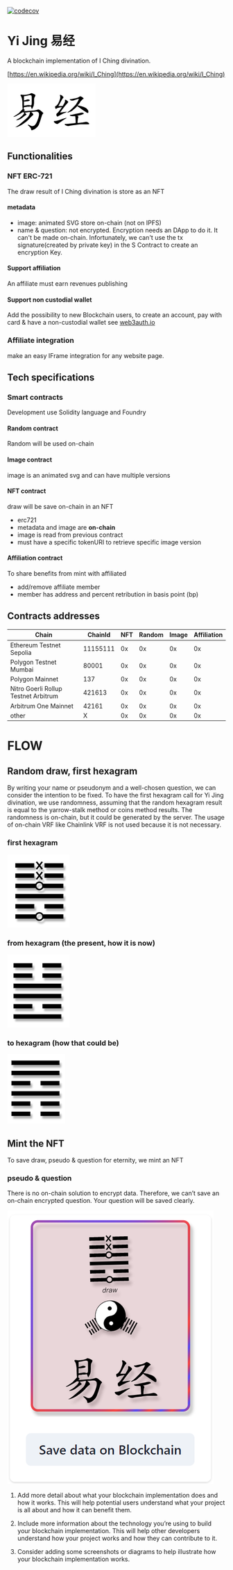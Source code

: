 [![codecov](https://codecov.io/gh/steftroubadour/foundry-template/branch/main/graph/badge.svg?token=DRHMFJHS9Y)](https://codecov.io/gh/steftroubadour/foundry-template)

# Yi Jing 易经

A blockchain implementation of I Ching divination.

[https://en.wikipedia.org/wiki/I_Ching](https://en.wikipedia.org/wiki/I_Ching)

![Yi Jing](img\yijing.png)

## Functionalities

### NFT ERC-721
The draw result of I Ching divination is store as an NFT

#### metadata
* image: animated SVG store on-chain (not on IPFS)
* name & question: not encrypted. Encryption needs an DApp to do it. It can't be made on-chain. 
Infortunately, we can't use the tx signature(created by private key) in the S Contract to create an encryption Key.

#### Support affiliation
An affiliate must earn revenues publishing

#### Support non custodial wallet
Add the possibility to new Blockchain users, to create an account, pay with card & have a non-custodial wallet
see [web3auth.io](https://web3auth.io)

### Affiliate integration
make an easy IFrame integration for any website page.

## Tech specifications

### Smart contracts

Development use Solidity language and Foundry

#### Random contract

Random will be used on-chain

#### Image contract

image is an animated svg and can have multiple versions

#### NFT contract

draw will be save on-chain in an NFT

* erc721
* metadata and image are **on-chain**
* image is read from previous contract
* must have a specific tokenURI to retrieve specific image version

#### Affiliation contract

To share benefits from mint with affiliated

* add/remove affiliate member
* member has address and percent retribution in basis point (bp)

## Contracts addresses

| Chain                                | ChainId  | NFT | Random | Image | Affiliation |
|--------------------------------------|----------|-----|--------|-------|-------------|
| Ethereum Testnet Sepolia             | 11155111 | 0x  | 0x     | 0x    | 0x          |
| Polygon Testnet Mumbai               | 80001    | 0x  | 0x     | 0x    | 0x          |
| Polygon Mainnet                      | 137      | 0x  | 0x     | 0x    | 0x          |
| Nitro Goerli Rollup Testnet Arbitrum | 421613   | 0x  | 0x     | 0x    | 0x          |
| Arbitrum One Mainnet                 | 42161    | 0x  | 0x     | 0x    | 0x          |
| other                                | X        | 0x  | 0x     | 0x    | 0x          |

# FLOW
## Random draw, first hexagram

By writing your name or pseudonym and a well-chosen question, we can consider the intention to be fixed. To have the
first hexagram call for Yi Jing divination, we use randomness, assuming that the random hexagram result is equal to the
yarrow-stalk method or coins method results. The randomness is on-chain, but it could be generated by the server. The
usage of on-chain VRF like Chainlink VRF is not used because it is not necessary.

### first hexagram

![hexagram](img/hexagram.png)

### from hexagram (the present, how it is now)

![from](img/from.png)

### to hexagram (how that could be)

![to](img/to.png)

## Mint the NFT

To save draw, pseudo & question for eternity, we mint an NFT

### pseudo & question

There is no on-chain solution to encrypt data. Therefore, we can’t save an on-chain encrypted question. Your question
will be saved clearly.

![nft_image](img/nft_image.png)

1. Add more detail about what your blockchain implementation does and how it works. This will help potential users
   understand what your project is all about and how it can benefit them.

2. Include more information about the technology you’re using to build your blockchain implementation. This will help
   other developers understand how your project works and how they can contribute to it.

3. Consider adding some screenshots or diagrams to help illustrate how your blockchain implementation works.